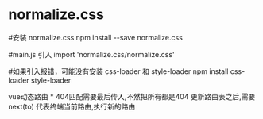 # normalize.css

#安装 normalize.css
npm install --save normalize.css

#main.js 引入
import 'normalize.css/normalize.css'

#如果引入报错，可能没有安装 css-loader 和 style-loader
npm install css-loader style-loader


vue动态路由
    * 404匹配需要最后传入,不然把所有都是404
    更新路由表之后,需要next(to) 代表终端当前路由,执行新的路由
